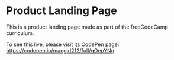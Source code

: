 # Product Landing Page

This is a product landing page made as part of the freeCodeCamp curriculum.

To see this live, please visit its CodePen page: https://codepen.io/macgirl212/full/gOepYNq
